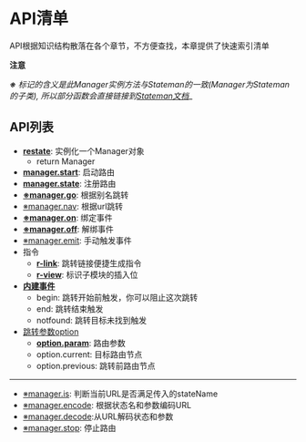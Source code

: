 
# API清单

API根据知识结构散落在各个章节，不方便查找，本章提供了快速索引清单

__注意__

_**※** 标记的含义是此Manager实例方法与Stateman的一致(Manager为Stateman的子类), 所以部分函数会直接链接到[Stateman文档](https://leeluolee.github.io/stateman)__



## API列表

- **[restate](./core/route.md#api-restate)**: 实例化一个Manager对象
    - return Manager
- **[manager.start](./core/boot.md#api-manager.start)**: 启动路由
- **[manager.state](./core/route.md#api-manager.state)**: 注册路由
- **[※manager.go](./core/boot.md#api-manager.start)**: 根据别名跳转
- [※manager.nav](./core/boot.md#api-manager.start): 根据url跳转
- **[※manager.on](https://leeluolee.github.io/stateman/?doc=API&lang=zh#stateman-文档-api-statemanon)**: 绑定事件
- **[※manager.off](https://leeluolee.github.io/stateman/?doc=API&lang=zh#stateman-文档-api-statemanoff)**: 解绑事件
- [※manager.emit](https://leeluolee.github.io/stateman/?doc=API&lang=zh#stateman-文档-api-statemanemit): 手动触发事件
- 指令
    - **[r-link](./core/view.md#r-link)**: 跳转链接便捷生成指令
    - **[r-view](./core/view.md#r-view)**: 标识子模块的插入位
- **[内建事件](./docs/core/event.md)**
    - begin: 跳转开始前触发，你可以阻止这次跳转
    - end: 跳转结束触发
    - notfound: 跳转目标未找到触发
- [跳转参数option](./core/option.md)
    - **[option.param](./core/match.md)**: 路由参数
    - option.current: 目标路由节点
    - option.previous: 跳转前路由节点

-------

- [※manager.is](https://leeluolee.github.io/stateman/?doc=API&lang=zh#stateman-文档-api-statemanis): 判断当前URL是否满足传入的stateName
- [※manager.encode](https://leeluolee.github.io/stateman/?doc=API&lang=zh#stateman-文档-api-statemanencode): 根据状态名和参数编码URL
- [※manager.decode](https://leeluolee.github.io/stateman/?doc=API&lang=zh#stateman-文档-api-statemandecode):从URL解码状态和参数
- [※manager.stop](https://leeluolee.github.io/stateman/?doc=API&lang=zh#stateman-文档-api-statemanstop): 停止路由



